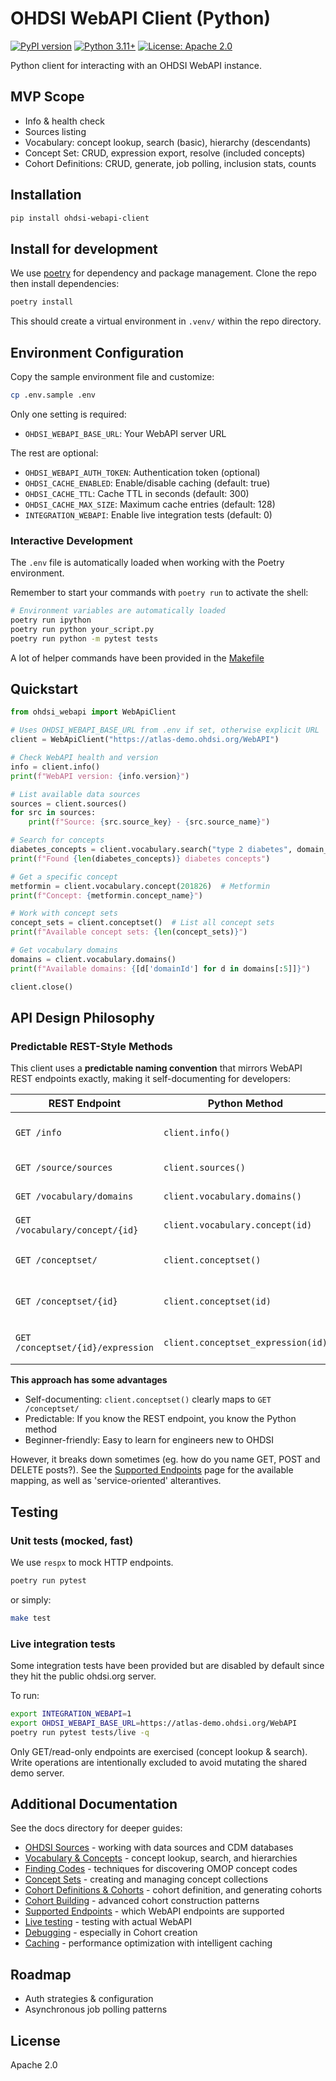 # OHDSI WebAPI Client (Python)

[![PyPI version](https://img.shields.io/pypi/v/ohdsi-webapi-client)](https://pypi.org/project/ohdsi-webapi-client/)
[![Python 3.11+](https://img.shields.io/badge/python-3.11+-blue.svg)](https://www.python.org/downloads/)
[![License: Apache 2.0](https://img.shields.io/badge/License-Apache%202.0-blue.svg)](https://opensource.org/licenses/Apache-2.0)

Python client for interacting with an OHDSI WebAPI instance.

## MVP Scope
- Info & health check
- Sources listing
- Vocabulary: concept lookup, search (basic), hierarchy (descendants)
- Concept Set: CRUD, expression export, resolve (included concepts)
- Cohort Definitions: CRUD, generate, job polling, inclusion stats, counts

## Installation 
```bash
pip install ohdsi-webapi-client
```

## Install for development

We use [poetry](https://python-poetry.org/) for dependency and package management. Clone the repo then install dependencies: 

```bash
poetry install
```

This should create a virtual environment in `.venv/` within the repo directory. 


## Environment Configuration
Copy the sample environment file and customize:

```bash
cp .env.sample .env
```

Only one setting is required:
- `OHDSI_WEBAPI_BASE_URL`: Your WebAPI server URL

The rest are optional: 
- `OHDSI_WEBAPI_AUTH_TOKEN`: Authentication token (optional)
- `OHDSI_CACHE_ENABLED`: Enable/disable caching (default: true)  
- `OHDSI_CACHE_TTL`: Cache TTL in seconds (default: 300)
- `OHDSI_CACHE_MAX_SIZE`: Maximum cache entries (default: 128)
- `INTEGRATION_WEBAPI`: Enable live integration tests (default: 0)


### Interactive Development

The `.env` file is automatically loaded when working with the Poetry environment. 

Remember to start your commands with `poetry run` to activate the shell: 

```bash
# Environment variables are automatically loaded
poetry run ipython
poetry run python your_script.py
poetry run python -m pytest tests 
```

A lot of helper commands have been provided in the [Makefile](./Makefile)


## Quickstart

```python
from ohdsi_webapi import WebApiClient

# Uses OHDSI_WEBAPI_BASE_URL from .env if set, otherwise explicit URL
client = WebApiClient("https://atlas-demo.ohdsi.org/WebAPI")

# Check WebAPI health and version
info = client.info()
print(f"WebAPI version: {info.version}")

# List available data sources
sources = client.sources()
for src in sources:
    print(f"Source: {src.source_key} - {src.source_name}")

# Search for concepts
diabetes_concepts = client.vocabulary.search("type 2 diabetes", domain_id="Condition")
print(f"Found {len(diabetes_concepts)} diabetes concepts")

# Get a specific concept
metformin = client.vocabulary.concept(201826)  # Metformin
print(f"Concept: {metformin.concept_name}")

# Work with concept sets
concept_sets = client.conceptset()  # List all concept sets
print(f"Available concept sets: {len(concept_sets)}")

# Get vocabulary domains
domains = client.vocabulary.domains()
print(f"Available domains: {[d['domainId'] for d in domains[:5]]}")

client.close()
```

## API Design Philosophy

### Predictable REST-Style Methods
This client uses a **predictable naming convention** that mirrors WebAPI REST endpoints exactly, making it self-documenting for developers:

| REST Endpoint | Python Method | Description |
|--------------|---------------|-------------|
| `GET /info` | `client.info()` | WebAPI version and health |
| `GET /source/sources` | `client.sources()` | List data sources |
| `GET /vocabulary/domains` | `client.vocabulary.domains()` | List all domains |
| `GET /vocabulary/concept/{id}` | `client.vocabulary.concept(id)` | Get a concept |
| `GET /conceptset/` | `client.conceptset()` | List concept sets |
| `GET /conceptset/{id}` | `client.conceptset(id)` | Get concept set by ID |
| `GET /conceptset/{id}/expression` | `client.conceptset_expression(id)` | Get concept set expression |

**This approach has some advantages**

- Self-documenting: `client.conceptset()` clearly maps to `GET /conceptset/`
- Predictable: If you know the REST endpoint, you know the Python method
- Beginner-friendly: Easy to learn for engineers new to OHDSI

However, it breaks down sometimes (eg. how do you name GET, POST and DELETE posts?).  See the [Supported Endpoints](docs/supported_endpoints.md) page for the available mapping, as well as 'service-oriented' alterantives. 


## Testing
### Unit tests (mocked, fast)

We use `respx` to mock HTTP endpoints.

```bash
poetry run pytest
```

or simply: 

```bash 
make test 
```

### Live integration tests 

Some integration tests have been provided but are disabled by default since they hit the public ohdsi.org server. 

To run:
```bash
export INTEGRATION_WEBAPI=1
export OHDSI_WEBAPI_BASE_URL=https://atlas-demo.ohdsi.org/WebAPI
poetry run pytest tests/live -q
```

Only GET/read-only endpoints are exercised (concept lookup & search). Write operations are intentionally excluded to avoid mutating the shared demo server.


## Additional Documentation

See the docs directory for deeper guides:
- [OHDSI Sources](docs/sources.md) - working with data sources and CDM databases  
- [Vocabulary & Concepts](docs/vocabulary.md) - concept lookup, search, and hierarchies
- [Finding Codes](docs/finding-codes.md) - techniques for discovering OMOP concept codes
- [Concept Sets](docs/concept-sets.md) - creating and managing concept collections
- [Cohort Definitions & Cohorts](docs/cohort-definitions-and-cohorts.md) - cohort definition, and generating cohorts
- [Cohort Building](docs/cohort-building.md) - advanced cohort construction patterns
- [Supported Endpoints](docs/supported_endpoints.md) - which WebAPI endpoints are supported
- [Live testing](docs/live-testing.md) - testing with actual WebAPI
- [Debugging](docs/debugging.md) - especially in Cohort creation
- [Caching](docs/caching.md) - performance optimization with intelligent caching

## Roadmap

- Auth strategies & configuration
- Asynchronous job polling patterns


## License
Apache 2.0
